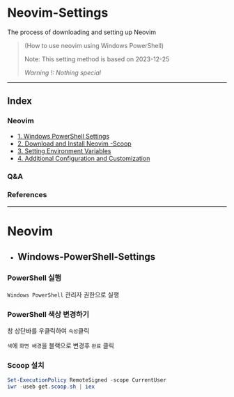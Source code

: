 # Neovim-Settings
The process of downloading and setting up Neovim
>(How to use neovim using Windows PowerShell)
>
>Note: This setting method is based on 2023-12-25
>
>*Warning !: Nothing special*

---
## Index
###  Neovim
- [1. Windows PowerShell Settings](#Windows-PowerShell-Settings)
- [2. Download and Install Neovim -Scoop](#Download-and-Install-Neovim--Scoop)
- [3. Setting Environment Variables](#Setting-Environment-Variables)
- [4. Additional Configuration and Customization](#Additional-Configuration-and-Customization)
### Q&A
### References

---
# Neovim
- ## Windows-PowerShell-Settings
### PowerShell 실행 
`Windows PowerShell` 관리자 권한으로 실행
>
### PowerShell 색상 변경하기
창 상단바를 우클릭하여 `속성`클릭
>
`색`에 `화면 배경`을 블랙으로 변경후 `완료` 클릭
>
### Scoop 설치
```powershell
Set-ExecutionPolicy RemoteSigned -scope CurrentUser
iwr -useb get.scoop.sh | iex
```


